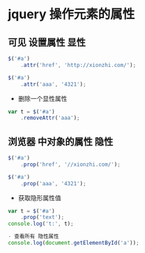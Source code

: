 # jquery 操作元素的属性

## 可见 设置属性 显性

```js
$('#a')
    .attr('href', 'http://xionzhi.com/');

$('#a')
    .attr('aaa', '4321');
```

- 删除一个显性属性

```js
var t = $('#a')
    .removeAttr('aaa');
```

## 浏览器 中对象的属性 隐性

```js
$('#a')
    .prop('href', '//xionzhi.com/');

$('#a')
    .prop('aaa', '4321');
```

- 获取隐形属性值

```js
var t = $('#a')
    .prop('text');
console.log('t:', t);

- 查看所有 隐性属性
console.log(document.getElementById('a'));

```